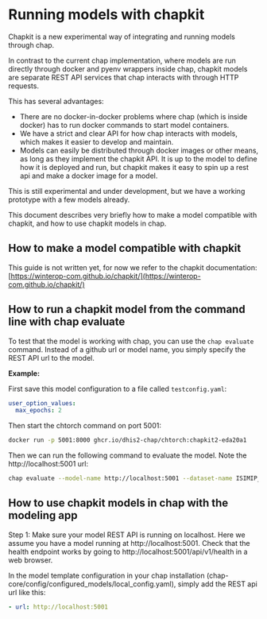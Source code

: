 # Running models with chapkit

Chapkit is a new experimental way of integrating and running models through chap.

In contrast to the current chap implementation, where models are run directly through docker and pyenv wrappers inside chap, chapkit models are separate REST API services that chap interacts with through HTTP requests.

This has several advantages:

- There are no docker-in-docker problems where chap (which is inside docker) has to run docker commands to start model containers.
- We have a strict and clear API for how chap interacts with models, which makes it easier to develop and maintain.
- Models can easily be distributed through docker images or other means, as long as they implement the chapkit API. It is up to the model to define how it is deployed and run, but chapkit makes it easy to spin up a rest api and make a docker image for a model.

This is still experimental and under development, but we have a working prototype with a few models already.

This document describes very briefly how to make a model compatible with chapkit, and how to use chapkit models in chap.


## How to make a model compatible with chapkit

This guide is not written yet, for now we refer to the chapkit documentation: [https://winterop-com.github.io/chapkit/](https://winterop-com.github.io/chapkit/)


## How to run a chapkit model from the command line with chap evaluate

To test that the model is working with chap, you can use the `chap evaluate` command. Instead of a github url or model name, you simply specify the REST API url to the model.

**Example:**

First save this model configuration to a file called `testconfig.yaml`:

```yaml
user_option_values:
  max_epochs: 2
```

Then start the chtorch command on port 5001:

```bash
docker run -p 5001:8000 ghcr.io/dhis2-chap/chtorch:chapkit2-eda20a1
```

Then we can run the following command to evaluate the model. Note the http://localhost:5001 url:

```bash
chap evaluate --model-name http://localhost:5001 --dataset-name ISIMIP_dengue_harmonized --dataset-country vietnam --report-filename report.pdf --debug --n-splits=2 --model-configuration-yaml testconfig.yaml --prediction-length 3
```


## How to use chapkit models in chap with the modeling app

Step 1: Make sure your model REST API is running on localhost. Here we assume you have a model running at http://localhost:5001. Check that the health endpoint works by going to http://localhost:5001/api/v1/health in a web browser.

In the model template configuration in your chap installation (chap-core/config/configured_models/local_config.yaml), simply add the REST api url like this:

```yaml
- url: http://localhost:5001
```

